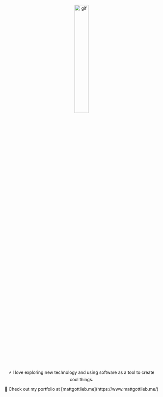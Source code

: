 
<p align='center'>
  <img src="https://media.giphy.com/media/8PyTvI5EOu9LbAm8uS/giphy.gif" width="30%" alt="gif">
</p>
<p  align='center'>⚡ I love exploring new technology and using software as a tool to create cool things.</p>

<p align='center'>🔭 Check out my portfolio at [mattgottlieb.me](https://www.mattgottlieb.me/)</p>


<!--
**Mgla96/Mgla96** is a ✨ _special_ ✨ repository because its `README.md` (this file) appears on your GitHub profile.

Here are some ideas to get you started:

- 🔭 I’m currently working on ...
- 🌱 I’m currently learning ...
- 👯 I’m looking to collaborate on ...
- 🤔 I’m looking for help with ...
- 💬 Ask me about ...
- 📫 How to reach me: ...
- 😄 Pronouns: ...
- ⚡ Fun fact: ...
-->
